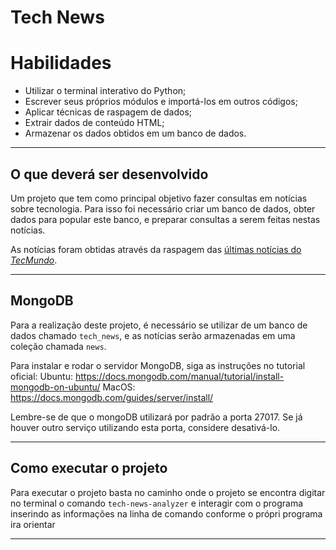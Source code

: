 # Tech News

# Habilidades

- Utilizar o terminal interativo do Python;
- Escrever seus próprios módulos e importá-los em outros códigos;
- Aplicar técnicas de raspagem de dados;
- Extrair dados de conteúdo HTML;
- Armazenar os dados obtidos em um banco de dados.

---

## O que deverá ser desenvolvido

Um projeto que tem como principal objetivo fazer consultas em notícias sobre tecnologia. Para isso foi necessário criar um banco de dados, obter dados para popular este banco, e preparar consultas a serem feitas nestas notícias.

As notícias foram obtidas através da raspagem das [últimas notícias do _TecMundo_](https://www.tecmundo.com.br/novidades).

---

## MongoDB

Para a realização deste projeto, é necessário se utilizar de um banco de dados chamado `tech_news`, e as notícias serão armazenadas em uma coleção chamada `news`. 

Para instalar e rodar o servidor MongoDB, siga as instruções no tutorial oficial:
Ubuntu: https://docs.mongodb.com/manual/tutorial/install-mongodb-on-ubuntu/
MacOS:  https://docs.mongodb.com/guides/server/install/

Lembre-se de que o mongoDB utilizará por padrão a porta 27017. Se já houver outro serviço utilizando esta porta, considere desativá-lo.

---

## Como executar o projeto

Para executar o projeto basta no caminho onde o projeto se encontra digitar no terminal o comando `tech-news-analyzer` e interagir com o programa inserindo as informações na linha de comando conforme o própri programa ira orientar

---
